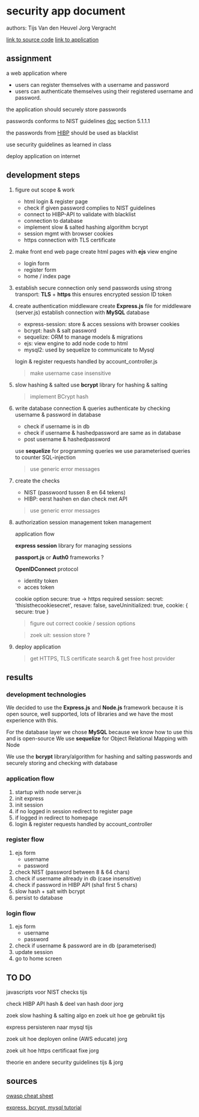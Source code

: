 # security app document

authors:
Tijs Van den Heuvel
Jorg Vergracht

[link to source code](https://github.com/tijsvandenheuvel/team_3_secure_login)
[link to application]()

## assignment

a web application where 
- users can register themselves with a username and password
- users can authenticate themselves using their registered username and password. 

the application should securely store passwords

passwords conforms to NIST guidelines
[doc](https://pages.nist.gov/800-63-3/sp800-63b.html) section 5.1.1.1

the passwords from [HIBP](https://haveibeenpwned.com/) should be used as blacklist 

use security guidelines as learned in class

deploy application on internet

## development steps

1. figure out scope & work
   - html login & register page
   - check if given password complies to NIST guidelines
   - connect to HIBP-API to validate with blacklist
   - connection to database 
   - implement slow & salted hashing algorithm bcrypt
   - session mgmt with browser cookies
   - https connection with TLS certificate

2. make front end web page
    create html pages with **ejs** view engine
    - login form
    - register form
    - home / index page
   
3. establish secure connection
    only send passwords using strong transport: **TLS** + **https**
    this ensures encrypted session ID token

4. create authentication middleware
    create **Express.js** file for middleware (server.js) 
    establish connection with **MySQL** database
    - express-session: store & acces sessions with browser cookies
    - bcrypt: hash & salt password
    - sequelize: ORM to manage models & migrations
    - ejs: view engine to add node code to html
    - mysql2: used by sequelize to communicate to Mysql 

    login & register requests handled by account_controller.js

    >make username case insensitive
    
5. slow hashing & salted
    use **bcrypt** library for hashing & salting
    >implement BCrypt hash 

6. write database connection & queries
    authenticate by checking username & password in database
    - check if username is in db
    - check if username & hashedpassword are same as in database
    - post username & hashedpassword
  
    use **sequelize** for programming queries
    we use parameterised queries to counter SQL-injection

    > use generic error messages

7. create the checks
   - NIST (passwoord tussen 8 en 64 tekens)
   - HIBP: eerst hashen en dan check met API 
  
    > use generic error messages

8. authorization
    session management
    token management
    
    application flow

    **express session** library for managing sessions

    **passport.js** or **Auth0** frameworks ?

    **OpenIDConnect** protocol
    - identity token
    - acces token

    cookie option secure: true -> https required
    session:
        secret: 'thisisthecookiesecret',
        resave: false,
        saveUninitialized: true,
        cookie: { secure: true }
    > figure out correct cookie / session options

    > zoek uit: session store ? 
    

9. deploy application 
    > get HTTPS, TLS certificate
    search & get free host provider

## results

### development technologies
We decided to use the **Express.js** and **Node.js** framework because it is open source, well supported, lots of libraries and we have the most experience with this.

For the database layer we chose **MySQL** because we know how to use this and is open-source
We use **sequelize** for Object Relational Mapping with Node

We use the **bcrypt** library/algorithm for hashing and salting passwords and securely storing and checking with database

### application flow
1. startup with node server.js
1. init express
2. init session
3. if no logged in session redirect to register page
4. if logged in redirect to homepage
5. login & register requests handled by account_controller

### register flow
1. ejs form 
    - username
    - password
2. check NIST (password between 8 & 64 chars)
3. check if username allready in db (case insensitive)
4. check if password in HIBP API (sha1 first 5 chars)
5. slow hash + salt with bcrypt
6. persist to database

### login flow
1. ejs form
    - username
    - password
2. check if username & password are in db (parameterised)
3. update session
4. go to home screen


## TO DO 

javascripts voor NIST checks        tijs

check HIBP API     hash & deel van hash door     jorg

zoek slow hashing & salting algo en zoek uit hoe ge gebruikt       tijs

express persisteren naar mysql      tijs

zoek uit hoe deployen online  (AWS educate)     jorg

zoek uit hoe https certificaat fixe         jorg

theorie en andere security guidelines tijs & jorg

## sources

[owasp cheat sheet](https://github.com/OWASP/CheatSheetSeries/blob/master/cheatsheets/Authentication_Cheat_Sheet.md)

[express, bcrypt, mysql tutorial](https://medium.com/@siddarthasiddu96/user-login-and-registration-with-nodejs-using-express-bycrpt-and-mysql-529c872db5a0)